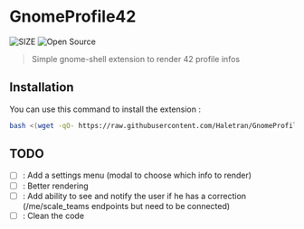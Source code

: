 # GnomeProfile42
![SIZE](https://img.shields.io/github/repo-size/Haletran/GnomeProfile42)
![Open Source](https://badges.frapsoft.com/os/v2/open-source.svg?v=103)

>Simple gnome-shell extension to render 42 profile infos

## Installation 

You can use this command to install the extension : 

```bash
bash <(wget -qO- https://raw.githubusercontent.com/Haletran/GnomeProfile42/refs/heads/main/install.sh)
```

## TODO

- [ ] : Add a settings menu (modal to choose which info to render)
- [ ] : Better rendering
- [ ] : Add ability to see and notify the user if he has a correction (/me/scale_teams endpoints but need to be connected)
- [ ] : Clean the code
